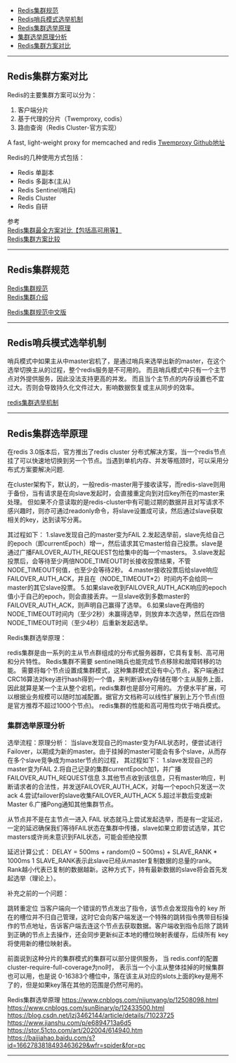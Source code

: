 - [Redis集群规范](#Redis集群规范)
- [Redis哨兵模式选举机制](#Redis哨兵模式选举机制)
- [Redis集群选举原理](#Redis集群选举原理)
- [集群选举原理分析](#集群选举原理分析)
- [Redis集群方案对比](#Redis集群方案对比)




---------------------------------------------------------------------------------------------------------------------
## Redis集群方案对比


Redis的主要集群方案可以分为：
1. 客户端分片
2. 基于代理的分片（Twemproxy, codis）
3. 路由查询（Redis Cluster-官方实现）



A fast, light-weight proxy for memcached and redis
[Twemproxy Github地址](https://github.com/twitter/twemproxy)



Redis的几种使用方式包括：
- Redis 单副本
- Redis 多副本(主从)
- Redis Sentinel(哨兵)
- Redis Cluster
- Redis 自研



参考  
[Redis集群最全方案对比【包括高可用等】](https://blog.csdn.net/fenglei0415/article/details/83757634)  
[Redis集群方案比较](https://my.oschina.net/xiaominmin/blog/1618740)  




---------------------------------------------------------------------------------------------------------------------

## Redis集群规范
[Redis集群规范](https://redis.io/topics/cluster-spec/)  
[Redis集群介绍](https://redis.io/topics/cluster-tutorial)  


[Redis集群规范中文版](http://www.redis.cn/topics/cluster-spec.html)  




---------------------------------------------------------------------------------------------------------------------

## Redis哨兵模式选举机制

哨兵模式中如果主从中master宕机了，是通过哨兵来选举出新的master，在这个选举切换主从的过程，整个redis服务是不可用的。
而且哨兵模式中只有一个主节点对外提供服务，因此没法支持更高的并发。
而且当个主节点的内存设置也不宜过大。否则会导致持久化文件过大，影响数据恢复或主从同步的效率。




[redis集群选举机制](https://blog.csdn.net/sz85850597/article/details/86751215)



---------------------------------------------------------------------------------------------------------------------
## Redis集群选举原理


在redis 3.0版本后，官方推出了redis cluster 分布式解决方案，当一个redis节点挂了可以快速地切换到另一个节点。当遇到单机内存、并发等瓶颈时，可以采用分布式方案要解决问题.

在cluster架构下，默认的，一般redis-master用于接收读写，而redis-slave则用于备份，当有请求是在向slave发起时，会直接重定向到对应key所在的master来处理。
但如果不介意读取的是redis-cluster中有可能过期的数据并且对写请求不感兴趣时，则亦可通过readonly命令，将slave设置成可读，然后通过slave获取相关的key，达到读写分离。



其过程如下：
1.slave发现自己的master变为FAIL
2.发起选举前，slave先给自己的epoch（即currentEpoch）增一，然后请求其它master给自己投票。slave是通过广播FAILOVER_AUTH_REQUEST包给集中的每一个masters。
3.slave发起投票后，会等待至少两倍NODE_TIMEOUT时长接收投票结果，不管NODE_TIMEOUT何值，也至少会等待2秒。
4.master接收投票后给slave响应FAILOVER_AUTH_ACK，并且在（NODE_TIMEOUT*2）时间内不会给同一master的其它slave投票。
5.如果slave收到FAILOVER_AUTH_ACK响应的epoch值小于自己的epoch，则会直接丢弃。一旦slave收到多数master的FAILOVER_AUTH_ACK，则声明自己赢得了选举。
6.如果slave在两倍的NODE_TIMEOUT时间内（至少2秒）未赢得选举，则放弃本次选举，然后在四倍NODE_TIMEOUT时间（至少4秒）后重新发起选举。



Redis集群选举原理：

redis集群是由一系列的主从节点群组成的分布式服务器群，它具有复制、高可用和分片特性。
Redis集群不需要 sentinel哨兵也能完成节点移除和故障转移的功能。
需要将每个节点设置成集群模式，这种集群模式没有中心节点，客户端通过CRC16算法对key进行hash得到一个值，来判断该key存储在哪个主从服务上面，因此就算是某一个主从整个宕机，redis集群也是部分可用的。
方便水平扩展，可以根据业务规模可以随时加减配置。据官方文档称可以线性扩展到上万个节点(但是官方推荐不超过1000个节点)。
redis集群的性能和高可用性均优于哨兵模式。


### 集群选举原理分析

选举流程：原理分析：
当slave发现自己的master变为FAIL状态时，便尝试进行Failover，以期成为新的master。由于挂掉的master可能会有多个slave，从而存在多个slave竞争成为master节点的过程， 其过程如下：
1.slave发现自己的master变为FAIL
2.将自己记录的集群currentEpoch加1，并广播FAILOVER_AUTH_REQUEST信息
3.其他节点收到该信息，只有master响应，判断请求者的合法性，并发送FAILOVER_AUTH_ACK，对每一个epoch只发送一次ack
4.尝试failover的slave收集FAILOVER_AUTH_ACK
5.超过半数后变成新Master
6.广播Pong通知其他集群节点。


从节点并不是在主节点一进入 FAIL 状态就马上尝试发起选举，而是有一定延迟，一定的延迟确保我们等待FAIL状态在集群中传播，slave如果立即尝试选举，其它masters或许尚未意识到FAIL状态，可能会拒绝投票

延迟计算公式：
DELAY = 500ms + random(0 ~ 500ms) + SLAVE_RANK * 1000ms
1
SLAVE_RANK表示此slave已经从master复制数据的总量的rank。Rank越小代表已复制的数据越新。这种方式下，持有最新数据的slave将会首先发起选举（理论上）。

补充之前的一个问题：

跳转重定位
当客户端向一个错误的节点发出了指令，该节点会发现指令的 key 所在的槽位并不归自己管理，这时它会向客户端发送一个特殊的跳转指令携带目标操作的节点地址，告诉客户端去连这个节点去获取数据。客户端收到指令后除了跳转到正确的节点上去操作，还会同步更新纠正本地的槽位映射表缓存，后续所有 key 将使用新的槽位映射表。


前面说到这种分片的集群模式的集群可以部分提供服务， 当 redis.conf的配置cluster-require-full-coverage为no时， 表示当一个小主从整体挂掉的时候集群也可以用，也是说 0-16383个槽位中，落在该主从对应的slots上面的key是用不了的，但是如果key落在其他的范围是仍然可用的。






Redis集群选举原理
https://www.cnblogs.com/nijunyang/p/12508098.html
https://www.cnblogs.com/sunBinary/p/12433500.html
https://blog.csdn.net/lzj3462144/article/details/71023725
https://www.jianshu.com/p/e6894713a6d5
https://stor.51cto.com/art/202004/614940.htm
https://baijiahao.baidu.com/s?id=1662783818493463629&wfr=spider&for=pc


---------------------------------------------------------------------------------------------------------------------









